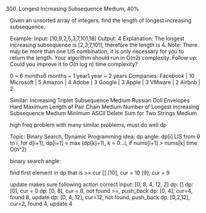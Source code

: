300. Longest Increasing Subsequence
Medium, 40%

Given an unsorted array of integers, find the length of longest increasing subsequence.

Example:
Input: [10,9,2,5,3,7,101,18]
Output: 4 
Explanation: The longest increasing subsequence is [2,3,7,101], therefore the length is 4. 
Note:
There may be more than one LIS combination, it is only necessary for you to return the length.
Your algorithm should run in O(n2) complexity.
Follow up: Could you improve it to O(n log n) time complexity?

0 ~ 6 months6 months ~ 1 year1 year ~ 2 years
Companies: Facebook | 10 Microsoft | 5 Amazon | 4 Adobe | 3 Google | 3 Apple | 3 VMware | 2 Airbnb | 2 

Similar: 
Increasing Triplet Subsequence Medium
Russian Doll Envelopes Hard
Maximum Length of Pair Chain Medium
Number of Longest Increasing Subsequence Medium
Minimum ASCII Delete Sum for Two Strings Medium

high freq problem with many similar problems, must do well
dp

Topic: Binary Search, Dynamic Programming
idea: 
dp angle: dp[i] LIS from 0 to i, for d[i+1],  dp[i+1] = max (dp[k]+1), k = 0...i, if nums[i+1] > nums[k]
time O(n^2)

binary search angle: 


find first element in dp that is >= cur
[]
[10], cur = 10
[9], cur = 9

update makes sure following action correct
input: [0, 8, 4, 12, 2]
dp: []
dp: [0], cur = 0
dp: [0, 8], cur = 8, not found >=, push_back
dp: [0, 4], cur=4, found 8, update
dp: [0, 4, 12], cur=12, not found, push_back
dp: [0,2,12], cur=2, found 4, update 4
